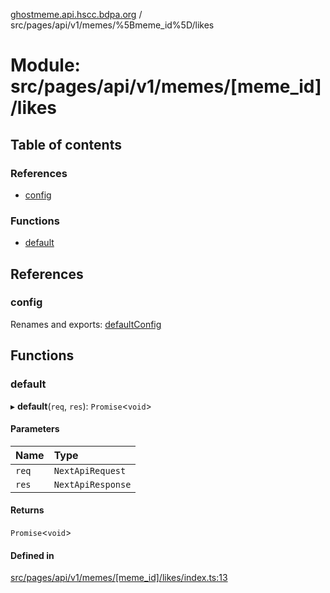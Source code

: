 [ghostmeme.api.hscc.bdpa.org](../README.md) / src/pages/api/v1/memes/%5Bmeme_id%5D/likes

# Module: src/pages/api/v1/memes/[meme\_id]/likes

## Table of contents

### References

- [config](src_pages_api_v1_memes__meme_id__likes.md#config)

### Functions

- [default](src_pages_api_v1_memes__meme_id__likes.md#default)

## References

### config

Renames and exports: [defaultConfig](src_backend_middleware.md#defaultconfig)

## Functions

### default

▸ **default**(`req`, `res`): `Promise`<`void`\>

#### Parameters

| Name | Type |
| :------ | :------ |
| `req` | `NextApiRequest` |
| `res` | `NextApiResponse` |

#### Returns

`Promise`<`void`\>

#### Defined in

[src/pages/api/v1/memes/[meme_id]/likes/index.ts:13](https://github.com/nhscc/ghostmeme.api.hscc.bdpa.org/blob/40f330c/src/pages/api/v1/memes/[meme_id]/likes/index.ts#L13)
